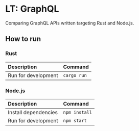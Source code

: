 # LT: GraphQL

Comparing GraphQL APIs written targeting Rust and Node.js.

## How to run

### Rust

| Description | Command |
| :--- | :--- |
| Run for development | `cargo run` |

### Node.js

| Description | Command |
| :--- | :--- |
| Install dependencies | `npm install` |
| Run for development | `npm start` |
